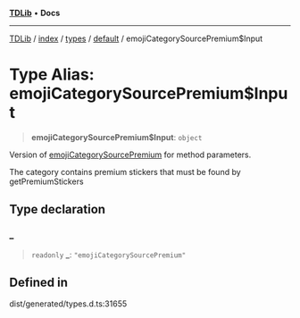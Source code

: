 [**TDLib**](../../../../../../README.md) • **Docs**

***

[TDLib](../../../../../../modules.md) / [index](../../../../../README.md) / [types](../../../README.md) / [default](../README.md) / emojiCategorySourcePremium$Input

# Type Alias: emojiCategorySourcePremium$Input

> **emojiCategorySourcePremium$Input**: `object`

Version of [emojiCategorySourcePremium](emojiCategorySourcePremium.md) for method parameters.

The category contains premium stickers that must be found by getPremiumStickers

## Type declaration

### \_

> `readonly` **\_**: `"emojiCategorySourcePremium"`

## Defined in

dist/generated/types.d.ts:31655
